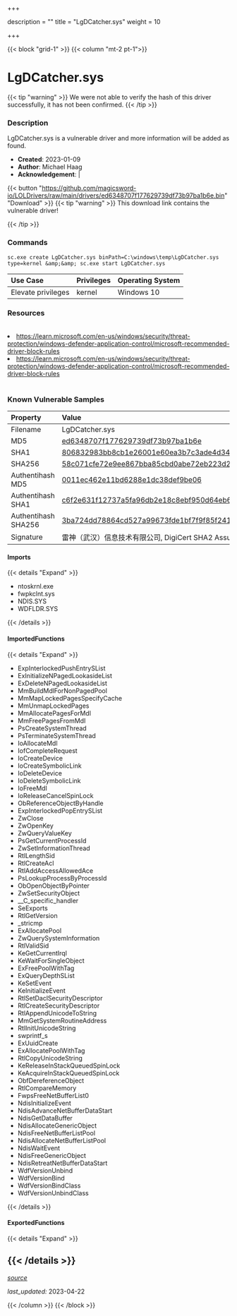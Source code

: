 +++

description = ""
title = "LgDCatcher.sys"
weight = 10

+++


{{< block "grid-1" >}}
{{< column "mt-2 pt-1">}}


# LgDCatcher.sys 


{{< tip "warning" >}}
We were not able to verify the hash of this driver successfully, it has not been confirmed.
{{< /tip >}}


### Description

LgDCatcher.sys is a vulnerable driver and more information will be added as found.

- **Created**: 2023-01-09
- **Author**: Michael Haag
- **Acknowledgement**:  | [](https://twitter.com/)

{{< button "https://github.com/magicsword-io/LOLDrivers/raw/main/drivers/ed6348707f177629739df73b97ba1b6e.bin" "Download" >}}
{{< tip "warning" >}}
This download link contains the vulnerable driver!

{{< /tip >}}

### Commands

```
sc.exe create LgDCatcher.sys binPath=C:\windows\temp\LgDCatcher.sys type=kernel &amp;&amp; sc.exe start LgDCatcher.sys
```

| Use Case | Privileges | Operating System | 
|:---- | ---- | ---- |
| Elevate privileges | kernel | Windows 10 |

### Resources
<br>
<li><a href=" https://learn.microsoft.com/en-us/windows/security/threat-protection/windows-defender-application-control/microsoft-recommended-driver-block-rules"> https://learn.microsoft.com/en-us/windows/security/threat-protection/windows-defender-application-control/microsoft-recommended-driver-block-rules</a></li>
<li><a href="https://learn.microsoft.com/en-us/windows/security/threat-protection/windows-defender-application-control/microsoft-recommended-driver-block-rules">https://learn.microsoft.com/en-us/windows/security/threat-protection/windows-defender-application-control/microsoft-recommended-driver-block-rules</a></li>
<br>

### Known Vulnerable Samples

| Property           | Value |
|:-------------------|:------|
| Filename           | LgDCatcher.sys |
| MD5                | [ed6348707f177629739df73b97ba1b6e](https://www.virustotal.com/gui/file/ed6348707f177629739df73b97ba1b6e) |
| SHA1               | [806832983bb8cb1e26001e60ea3b7c3ade4d3471](https://www.virustotal.com/gui/file/806832983bb8cb1e26001e60ea3b7c3ade4d3471) |
| SHA256             | [58c071cfe72e9ee867bba85cbd0abe72eb223d27978d6f0650d0103553839b59](https://www.virustotal.com/gui/file/58c071cfe72e9ee867bba85cbd0abe72eb223d27978d6f0650d0103553839b59) |
| Authentihash MD5   | [0011ec462e11bd6288e1dc38def9be06](https://www.virustotal.com/gui/search/authentihash%253A0011ec462e11bd6288e1dc38def9be06) |
| Authentihash SHA1  | [c6f2e631f12737a5fa96db2e18c8ebf950d64eb6](https://www.virustotal.com/gui/search/authentihash%253Ac6f2e631f12737a5fa96db2e18c8ebf950d64eb6) |
| Authentihash SHA256| [3ba724dd78864cd527a99673fde1bf7f9f85f2415c91708e7380fbe5e2c085dd](https://www.virustotal.com/gui/search/authentihash%253A3ba724dd78864cd527a99673fde1bf7f9f85f2415c91708e7380fbe5e2c085dd) |
| Signature         | 雷神（武汉）信息技术有限公司, DigiCert SHA2 Assured ID Code Signing CA, DigiCert   |


#### Imports
{{< details "Expand" >}}
* ntoskrnl.exe
* fwpkclnt.sys
* NDIS.SYS
* WDFLDR.SYS

{{< /details >}}
#### ImportedFunctions
{{< details "Expand" >}}
* ExpInterlockedPushEntrySList
* ExInitializeNPagedLookasideList
* ExDeleteNPagedLookasideList
* MmBuildMdlForNonPagedPool
* MmMapLockedPagesSpecifyCache
* MmUnmapLockedPages
* MmAllocatePagesForMdl
* MmFreePagesFromMdl
* PsCreateSystemThread
* PsTerminateSystemThread
* IoAllocateMdl
* IofCompleteRequest
* IoCreateDevice
* IoCreateSymbolicLink
* IoDeleteDevice
* IoDeleteSymbolicLink
* IoFreeMdl
* IoReleaseCancelSpinLock
* ObReferenceObjectByHandle
* ExpInterlockedPopEntrySList
* ZwClose
* ZwOpenKey
* ZwQueryValueKey
* PsGetCurrentProcessId
* ZwSetInformationThread
* RtlLengthSid
* RtlCreateAcl
* RtlAddAccessAllowedAce
* PsLookupProcessByProcessId
* ObOpenObjectByPointer
* ZwSetSecurityObject
* __C_specific_handler
* SeExports
* RtlGetVersion
* _stricmp
* ExAllocatePool
* ZwQuerySystemInformation
* RtlValidSid
* KeGetCurrentIrql
* KeWaitForSingleObject
* ExFreePoolWithTag
* ExQueryDepthSList
* KeSetEvent
* KeInitializeEvent
* RtlSetDaclSecurityDescriptor
* RtlCreateSecurityDescriptor
* RtlAppendUnicodeToString
* MmGetSystemRoutineAddress
* RtlInitUnicodeString
* swprintf_s
* ExUuidCreate
* ExAllocatePoolWithTag
* RtlCopyUnicodeString
* KeReleaseInStackQueuedSpinLock
* KeAcquireInStackQueuedSpinLock
* ObfDereferenceObject
* RtlCompareMemory
* FwpsFreeNetBufferList0
* NdisInitializeEvent
* NdisAdvanceNetBufferDataStart
* NdisGetDataBuffer
* NdisAllocateGenericObject
* NdisFreeNetBufferListPool
* NdisAllocateNetBufferListPool
* NdisWaitEvent
* NdisFreeGenericObject
* NdisRetreatNetBufferDataStart
* WdfVersionUnbind
* WdfVersionBind
* WdfVersionBindClass
* WdfVersionUnbindClass

{{< /details >}}
#### ExportedFunctions
{{< details "Expand" >}}

{{< /details >}}
-----



[*source*](https://github.com/magicsword-io/LOLDrivers/tree/main/yaml/lgdcatcher.yaml)

*last_updated:* 2023-04-22








{{< /column >}}
{{< /block >}}
